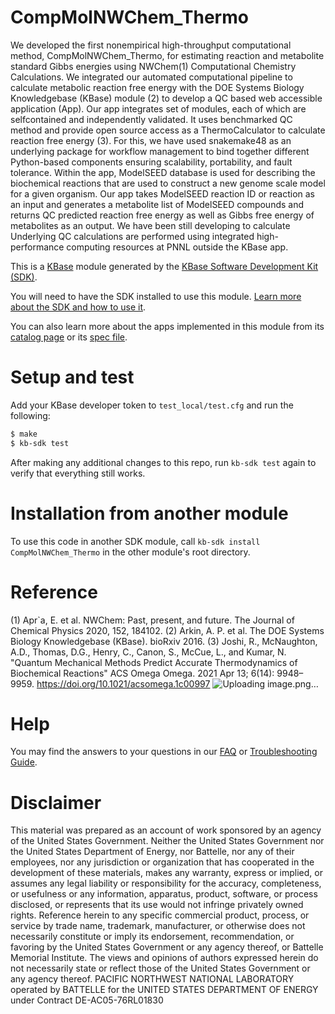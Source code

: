 # CompMolNWChem_Thermo

We developed the first nonempirical high-throughput computational method, CompMolNWChem_Thermo, for estimating reaction and metabolite standard Gibbs energies using NWChem(1) Computational Chemistry Calculations.  We integrated our automated computational pipeline to calculate metabolic reaction free energy with the DOE Systems Biology Knowledgebase (KBase) module (2) to develop a QC based web accessible application (App). Our app integrates set of modules, each of which are selfcontained and independently validated. It uses benchmarked QC method and provide open source access as a ThermoCalculator to calculate reaction free energy (3). For this, we have used snakemake48 as an underlying package for workflow management to bind together different Python-based components ensuring scalability, portability, and fault tolerance. Within the app, ModelSEED database is used for describing the biochemical reactions that are used to construct a new genome scale model for a given organism. Our app takes ModelSEED reaction ID or reaction as an input and generates a metabolite list of ModelSEED compounds and returns QC predicted reaction free energy as well as Gibbs free energy of metabolites as an output. We have been still developing to calculate Underlying QC calculations are performed using integrated high-performance computing resources at PNNL outside the KBase app.

This is a [KBase](https://kbase.us) module generated by the [KBase Software Development Kit (SDK)](https://github.com/kbase/kb_sdk).

You will need to have the SDK installed to use this module. [Learn more about the SDK and how to use it](https://kbase.github.io/kb_sdk_docs/).

You can also learn more about the apps implemented in this module from its [catalog page](https://narrative.kbase.us/#catalog/modules/CompMolNWChem_Thermo) or its [spec file]($module_name.spec).

# Setup and test

Add your KBase developer token to `test_local/test.cfg` and run the following:

```bash
$ make
$ kb-sdk test
```

After making any additional changes to this repo, run `kb-sdk test` again to verify that everything still works.

# Installation from another module

To use this code in another SDK module, call `kb-sdk install CompMolNWChem_Thermo` in the other module's root directory.

# Reference

(1) Apr`a, E. et al. NWChem: Past, present, and future. The Journal of Chemical Physics
2020, 152, 184102.
(2)	Arkin, A. P. et al. The DOE Systems Biology Knowledgebase (KBase). bioRxiv 2016. 
(3) Joshi, R., McNaughton, A.D., Thomas, D.G., Henry, C., Canon, S., McCue, L., and Kumar, N. "Quantum Mechanical Methods Predict Accurate Thermodynamics of Biochemical Reactions" ACS Omega Omega. 2021 Apr 13; 6(14): 9948–9959. https://doi.org/10.1021/acsomega.1c00997 ![Uploading image.png…]()


# Help

You may find the answers to your questions in our [FAQ](https://kbase.github.io/kb_sdk_docs/references/questions_and_answers.html) or [Troubleshooting Guide](https://kbase.github.io/kb_sdk_docs/references/troubleshooting.html).

# Disclaimer

This material was prepared as an account of work sponsored by an agency of the United States Government. Neither the United States Government nor the United States Department of Energy, nor Battelle, nor any of their employees, nor any jurisdiction or organization that has cooperated in the development of these materials, makes any warranty, express or implied, or assumes any legal liability or responsibility for the accuracy, completeness, or usefulness or any information, apparatus, product, software, or process disclosed, or represents that its use would not infringe privately owned rights.
Reference herein to any specific commercial product, process, or service by trade name, trademark, manufacturer, or otherwise does not necessarily constitute or imply its endorsement, recommendation, or favoring by the United States Government or any agency thereof, or Battelle Memorial Institute. The views and opinions of authors expressed herein do not necessarily state or reflect those of the United States Government or any agency thereof.
PACIFIC NORTHWEST NATIONAL LABORATORY operated by BATTELLE for the UNITED STATES DEPARTMENT OF ENERGY under Contract DE-AC05-76RL01830

